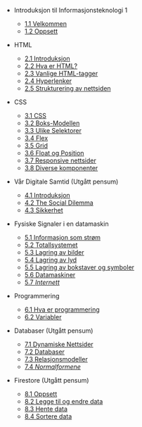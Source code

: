 <!-- _navbar.md -->
* Introduksjon til Informasjonsteknologi 1

  * [1.1 Velkommen](./1-introduksjon/velkommen.md)
  * [1.2 Oppsett](./1-introduksjon/oppsett.md)

* HTML
  * [2.1 Introduksjon](./2-html/introduksjon.md)
  * [2.2 Hva er HTML?](./2-html/hva-er-html.md)
  * [2.3 Vanlige HTML-tagger](./2-html/tagger.md)
  * [2.4 Hyperlenker](./2-html/lenker.md)
  * [2.5 Strukturering av nettsiden](2-html/struktur.md)
  
* CSS
  * [3.1 CSS](./3-css/css.md)
  * [3.2 Boks-Modellen](./3-css/cssboksen.md)
  * [3.3 Ulike Selektorer](./3-css/selektor.md)
  * [3.4 Flex](./3-css/flex.md)
  * [3.5 Grid](./3-css/grid.md)
  * [3.6 Float og Position](./3-css/floatogposition.md)
  * [3.7 Responsive nettsider](./3-css/responsive-nettsider.md)
  * [3.8 Diverse komponenter](./3-css/ekstra/ekstra.md)

* Vår Digitale Samtid (Utgått pensum)
  * [4.1 Introduksjon](./4-samtid/intro.md)
  * [4.2 The Social Dilemma](./4-samtid/socialdilemma.md)
  * [4.3 Sikkerhet](./4-samtid/sikkerhet.md)

* Fysiske Signaler i en datamaskin
  * [5.1 Informasjon som strøm](./5-signaler/informasjon.md) 
  * [5.2 Totallsystemet](./5-signaler/totallssystemet.md)
  * [5.3 Lagring av bilder](./5-signaler/bilder.md)
  * [5.4 Lagring av lyd](./5-signaler/lyd.md)
  * [5.5 Lagring av bokstaver og symboler](./5-signaler/bokstaver.md)
  * [5.6 Datamaskiner](./5-signaler/datamaskiner.md)
  * [5.7 *Internett*](./5-signaler/internett.md)

* Programmering
  * [6.1 Hva er programmering](./6-javascript/introprog.md)
  * [6.2 Variabler](./6-javascript/variable.md) 

* Databaser (Utgått pensum)
  * [7.1 Dynamiske Nettsider](./7-databaser/databaseteori.md)
  * [7.2 Databaser](./7-databaser/datamodeller.md)
  * [7.3 Relasjonsmodeller](./7-databaser/relasjonsmodell.md)
  * [7.4 *Normalformene*](./7-databaser/kommer.md)

* Firestore (Utgått pensum)
  * [8.1 Oppsett](./8-firestore/firebase-oppsett.md)
  * [8.2 Legge til og endre data](8-firestore/legge-til-og-endre-data.md)
  * [8.3 Hente data](8-firestore/hente-data-fra-databasen.md)
  * [8.4 Sortere data](8-firestore/sortere-data.md)